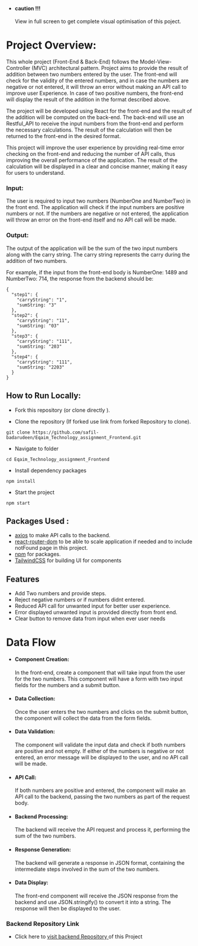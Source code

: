 
- #### caution !!!
    View  in full screen to get complete visual optimisation of this poject.



# Project Overview:

This whole project (Front-End & Back-End) follows the Model-View-Controller (MVC) architectural pattern. Project  aims to provide the result of addition between two numbers entered by the user. The front-end will check for the validity of the entered numbers, and in case the numbers are negative or not entered, it will throw an error without making an API call to improve user Experience. In case of two positive numbers, the front-end will display the result of the addition in the format described above.

The project will be developed using React for the front-end and the result of the addition will be computed on the back-end. The back-end will use an Restful_API to receive the input numbers from the front-end and perform the necessary calculations. The result of the calculation will then be returned to the front-end in the desired format.

This project will improve the user experience by providing real-time error checking on the front-end and reducing the number of API calls, thus improving the overall performance of the application. The result of the calculation will be displayed in a clear and concise manner, making it easy for users to understand.

### Input: 
The user is required to input two numbers (NumberOne and NumberTwo) in the front end. The application will check if the input numbers are positive numbers or not. If the numbers are negative or not entered, the application will throw an error on the front-end itself and no API call will be made.

### Output:
The output of the application will be the sum of the two input numbers along with the carry string. The carry string represents the carry during the addition of two numbers.

For example, if the input from the front-end body is NumberOne: 1489 and NumberTwo: 714, the response from the backend should be:

```console
{
  "step1": {
    "carryString": "1",
    "sumString: "3"
  },
  "step2": {
    "carryString": "11",
    "sumString: "03"
  },
  "step3": {
    "carryString": "111",
    "sumString: "203"
  },
  "step4": {
    "carryString": "111",
    "sumString: "2203"
  }
}

```
## How to Run Locally:  
- Fork this repository (or clone directly ).

- Clone the repository (If forked use link from forked Repository  to clone).
```console
git clone https://github.com/safil-badarudeen/Eqaim_Technology_assignment_Frontend.git
```
- Navigate to folder
```console
cd Eqaim_Technology_assignment_Frontend
```
- Install  dependency packages
```console
npm install
```
- Start the project
```console
npm start
```
## Packages Used :

 - [axios](https://www.npmjs.com/package/axios) to make API calls to the backend.
 - [react-router-dom](https://reactrouter.com/en/main) to be able to scale application if needed and to include notFound page in this project.
 - [npm](https://www.npmjs.com/) for packages.
 - [TailwindCSS](https://tailwindcss.com/) for building UI for components 
 

## Features

- Add Two numbers and provide steps.
- Reject negative numbers or if numbers didnt entered.
- Reduced API call for unwanted input for better user experience.
- Error displayed unwanted input is provided directly from front end.
- Clear button to remove data from input when ever user needs


# Data Flow

- #### Component Creation: 
   In the front-end, create a component that will take input from the user for the two numbers. This component will have a form with two input fields for the numbers and a submit button.

- #### Data Collection: 
  Once the user enters the two numbers and clicks on the submit button, the component will collect the data from the form fields.

- #### Data Validation:
   The component will validate the input data and check if both numbers are positive and not empty. If either of the numbers is negative or not entered, an error message will be displayed to the user, and no API call will be made.

- #### API Call: 
   If both numbers are positive and entered, the component will make an API call to the backend, passing the two numbers as part of the request body.

- #### Backend Processing: 

  The backend will receive the API request and process it, performing the sum of the two numbers.

- #### Response Generation: 
    
  The backend will generate a response in JSON format, containing the intermediate steps involved in the sum of the two numbers.

- #### Data Display: 
 
   The front-end component will receive the JSON response from the backend and use JSON.stringify() to convert it into a string. The response will then be displayed to the user.




### Backend Repository Link

- Click here to  [visit backend Repository ](https://github.com/safil-badarudeen/Eqaim-Technology_assignment-Backend) of this Project 